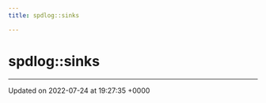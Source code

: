 ```yaml
---
title: spdlog::sinks

---
```


# spdlog::sinks








-------------------------------

Updated on 2022-07-24 at 19:27:35 +0000